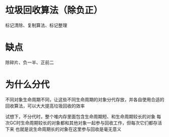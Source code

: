 # 垃圾回收算法（除负正）
标记清除、复制算法、标记整理

# 缺点
除碎片、负一半、正前二

# 为什么分代
不同对象生命周期不同，让这些不同生命周期的对象分代存放，并各自使用合适的回收算法，可以大大提高垃圾回收的效率

试想下，不分代时，整个堆内存里面包含生命周期短、和生命周期较长的对象
每次GC时生命周期较长的对象都和其他对象一起参与回收工作，但每次它们都存活下来
也就是说生命周期长的对象在这里参与回收是毫无意义
